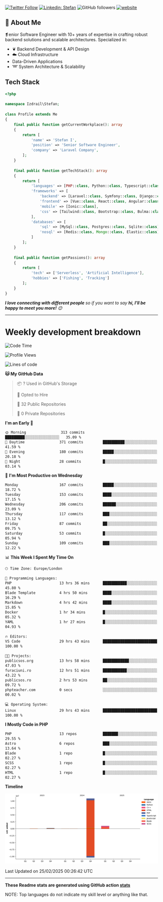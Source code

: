 [![Twitter Follow](https://img.shields.io/twitter/follow/thephpteacher?label=Follow)](https://twitter.com/intent/follow?screen_name=thephpteacher)
[![Linkedin: Stefan](https://img.shields.io/badge/izdrail-blue?style=flat-square&logo=Linkedin&logoColor=white&link=https://www.linkedin.com/in/izdrail/)](https://www.linkedin.com/in/izdrail/)
![GitHub followers](https://img.shields.io/github/followers/izdrail?label=Follow&style=social)
[![website](https://img.shields.io/badge/Website-46a2f1.svg?&style=flat-square&logo=Google-Chrome&logoColor=white&link=https://izdrail.com/)](https://izdrail.com/)

## 🚀 About Me
❡enior Software Engineer with 10+ years of expertise in crafting robust backend solutions and scalable architectures. 
Specialized in:

- ❦ Backend Development & API Design
- ☁️ Cloud Infrastructure
-  Data-Driven Applications
- ➿ System Architecture & Scalability

## Tech Stack

```php
<?php

namespace Izdrail\Stefan;

class Profile extends Me
{
    final public function getCurrentWorkplace(): array
    {
        return [
            'name' => 'Stefan I',
            'position' => 'Senior Software Engineer',
            'company' => 'Laravel Company',
        ];
    }
    
    final public function getTechStack(): array
    {
        return [
            'languages' => [PHP::class, Python::class, Typescript::class],
            'frameworks' => [
                'backend' => [Laravel::class, Symfony::class, Django::class, FastApi::class],
                'frontend' => [Vue::class, React::class, Angular::class],
                'mobile' => [Ionic::class],
                'css' => [Tailwind::class, Bootstrap::class, Bulma::class]
            ],
            'databases' => [
                'sql' => [MySql::class, Postgres::class, Sqlite::class],
                'nosql' => [Redis::class, Mongo::class, Elastic::class]
            ]
        ];
    }

    final public function getPassions(): array
    {
        return [
            'tech' => ['Serverless', 'Artificial Intelligence'],
            'hobbies' => ['Fishing', 'Tracking']
        ];
    }
}
```
 <em><b>I love connecting with different people</b> so if you want to say <b>hi, I'll be happy to meet you more!</b> 😊</em>


---
# Weekly development breakdown
<!--START_SECTION:waka-->
![Code Time](http://img.shields.io/badge/Code%20Time-1%2C083%20hrs%2038%20mins-blue)

![Profile Views](http://img.shields.io/badge/Profile%20Views-56-blue)

![Lines of code](https://img.shields.io/badge/From%20Hello%20World%20I%27ve%20Written-12.2%20million%20lines%20of%20code-blue)

**🐱 My GitHub Data** 

> 📦 ? Used in GitHub's Storage 
 > 
> 💼 Opted to Hire
 > 
> 📜 32 Public Repositories 
 > 
> 🔑 0 Private Repositories 
 > 
**I'm an Early 🐤** 

```text
🌞 Morning                313 commits         █████████░░░░░░░░░░░░░░░░   35.09 % 
🌆 Daytime                371 commits         ██████████░░░░░░░░░░░░░░░   41.59 % 
🌃 Evening                180 commits         █████░░░░░░░░░░░░░░░░░░░░   20.18 % 
🌙 Night                  28 commits          █░░░░░░░░░░░░░░░░░░░░░░░░   03.14 % 
```
📅 **I'm Most Productive on Wednesday** 

```text
Monday                   167 commits         █████░░░░░░░░░░░░░░░░░░░░   18.72 % 
Tuesday                  153 commits         ████░░░░░░░░░░░░░░░░░░░░░   17.15 % 
Wednesday                206 commits         ██████░░░░░░░░░░░░░░░░░░░   23.09 % 
Thursday                 117 commits         ███░░░░░░░░░░░░░░░░░░░░░░   13.12 % 
Friday                   87 commits          ██░░░░░░░░░░░░░░░░░░░░░░░   09.75 % 
Saturday                 53 commits          █░░░░░░░░░░░░░░░░░░░░░░░░   05.94 % 
Sunday                   109 commits         ███░░░░░░░░░░░░░░░░░░░░░░   12.22 % 
```


📊 **This Week I Spent My Time On** 

```text
🕑︎ Time Zone: Europe/London

💬 Programming Languages: 
PHP                      13 hrs 36 mins      ███████████░░░░░░░░░░░░░░   45.80 % 
Blade Template           4 hrs 50 mins       ████░░░░░░░░░░░░░░░░░░░░░   16.29 % 
Markdown                 4 hrs 42 mins       ████░░░░░░░░░░░░░░░░░░░░░   15.85 % 
Docker                   1 hr 34 mins        █░░░░░░░░░░░░░░░░░░░░░░░░   05.32 % 
YAML                     1 hr 27 mins        █░░░░░░░░░░░░░░░░░░░░░░░░   04.93 % 

🔥 Editors: 
VS Code                  29 hrs 43 mins      █████████████████████████   100.00 % 

🐱‍💻 Projects: 
publicsos.org            13 hrs 58 mins      ████████████░░░░░░░░░░░░░   47.03 % 
furaciuni.ro             12 hrs 51 mins      ███████████░░░░░░░░░░░░░░   43.22 % 
publicsos.ro             2 hrs 53 mins       ██░░░░░░░░░░░░░░░░░░░░░░░   09.72 % 
phpteacher.com           0 secs              ░░░░░░░░░░░░░░░░░░░░░░░░░   00.02 % 

💻 Operating System: 
Linux                    29 hrs 43 mins      █████████████████████████   100.00 % 
```

**I Mostly Code in PHP** 

```text
PHP                      13 repos            ███████░░░░░░░░░░░░░░░░░░   29.55 % 
Astro                    6 repos             ███░░░░░░░░░░░░░░░░░░░░░░   13.64 % 
Blade                    1 repo              █░░░░░░░░░░░░░░░░░░░░░░░░   02.27 % 
SCSS                     1 repo              █░░░░░░░░░░░░░░░░░░░░░░░░   02.27 % 
HTML                     1 repo              █░░░░░░░░░░░░░░░░░░░░░░░░   02.27 % 
```



**Timeline**

![Lines of Code chart](https://raw.githubusercontent.com/izdrail/izdrail/master/assets/bar_graph.png)


 Last Updated on 25/02/2025 00:26:42 UTC
<!--END_SECTION:waka-->

---


**These Readme stats are generated using GitHub action [stats](https://github.com/izdrail/stats)**

NOTE: Top languages do not indicate my skill level or anything like that. 
